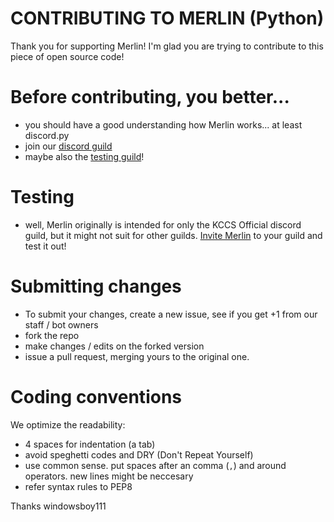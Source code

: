 # CONTRIBUTING TO MERLIN (Python)  
Thank you for supporting Merlin! I'm glad you are trying to contribute to this piece of open source code!
# Before contributing, you better...
- you should have a good understanding how Merlin works... at least discord.py
- join our [discord guild](https://discord.io/kccs)
- maybe also the [testing guild](https://discord.gg/cRH2kcS)!
# Testing
- well, Merlin originally is intended for only the KCCS Official discord guild, but it might not suit for other guilds. [Invite Merlin](https://discord.com/api/oauth2/authorize?client_id=690839099648638977&permissions=8&scope=bot) to your guild and test it out!
# Submitting changes
- To submit your changes, create a new issue, see if you get +1 from our staff / bot owners
- fork the repo
- make changes / edits on the forked version
- issue a pull request, merging yours to the original one.
# Coding conventions  
We optimize the readability:
- 4 spaces for indentation (a tab)
- avoid speghetti codes and DRY (Don't Repeat Yourself)
- use common sense. put spaces after an comma (`,`) and around operators. new lines might be neccesary
- refer syntax rules to PEP8


Thanks
windowsboy111
